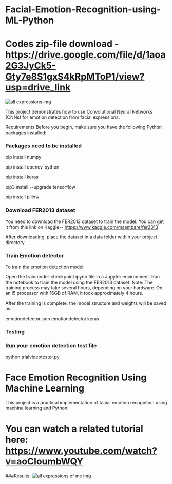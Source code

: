 # Facial-Emotion-Recognition-using-ML-Python
# Codes zip-file download - https://drive.google.com/file/d/1aoa2G3JyCk5-Gty7e8S1gxS4kRpMToP1/view?usp=drive_link
![all expressions img](https://github.com/user-attachments/assets/62b83ed2-f293-43ab-99eb-14fbf1b175cb)

This project demonstrates how to use Convolutional Neural Networks (CNNs) for emotion detection from facial expressions.

Requirements
Before you begin, make sure you have the following Python packages installed:
### Packages need to be installed
pip install numpy

pip install opencv-python

pip install keras

pip3 install --upgrade tensorflow

pip install pillow

### Download FER2013 dataset
You need to download the FER2013 dataset to train the model. You can get it from this link on Kaggle-- https://www.kaggle.com/msambare/fer2013

After downloading, place the dataset in a data folder within your project directory.

### Train Emotion detector
To train the emotion detection model:

Open the trainmodel-checkpoint.ipynb file in a Jupyter environment.
Run the notebook to train the model using the FER2013 dataset.
Note: The training process may take several hours, depending on your hardware. On an i5 processor with 16GB of RAM, it took approximately 4 hours.

After the training is complete, the model structure and weights will be saved as:

emotiondetector.json
emotiondetector.keras

### Testing
### Run your emotion detection test file
python trialvideotester.py

# Face Emotion Recognition Using Machine Learning
This project is a practical implementation of facial emotion recognition using machine learning and Python.

# You can watch a related tutorial here: https://www.youtube.com/watch?v=aoCIoumbWQY


###Results:
![all expressions of me img](https://github.com/user-attachments/assets/e2fe932d-ea59-4ce6-8bbe-652623d9b7fd)


